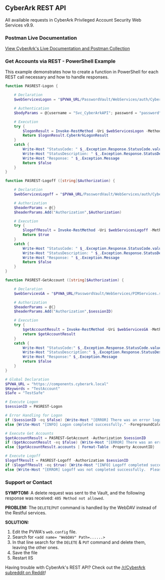 ## CyberArk REST API

All available requests in CyberArk Privileged Account Security Web Services v9.9.

### Postman Live Documentation

[View CyberArk's Live Documentation and Postman Collection](http://cybr.rocks/RESTAPIv99)

### Get Accounts via REST - PowerShell Example

This example demonstrates how to create a function in PowerShell for each REST call necessary and how to handle responses.

```powershell
function PASREST-Logon {

    # Declaration
    $webServicesLogon = "$PVWA_URL/PasswordVault/WebServices/auth/Cyberark/CyberArkAuthenticationService.svc/Logon"

    # Authentication
    $bodyParams = @{username = "Svc_CyberArkAPI"; password = "password"} | ConvertTo-JSON

    # Execution
    try {
        $logonResult = Invoke-RestMethod -Uri $webServicesLogon -Method POST -ContentType "application/json" -Body $bodyParams -ErrorVariable logonResultErr
        Return $logonResult.CyberArkLogonResult
    }
    catch {
        Write-Host "StatusCode: " $_.Exception.Response.StatusCode.value__
        Write-Host "StatusDescription: " $_.Exception.Response.StatusDescription
        Write-Host "Response: " $_.Exception.Message
        Return $false
    }
}

function PASREST-Logoff ([string]$Authorization) {

    # Declaration
    $webServicesLogoff = "$PVWA_URL/PasswordVault/WebServices/auth/Cyberark/CyberArkAuthenticationService.svc/Logoff"

    # Authorization
    $headerParams = @{}
    $headerParams.Add("Authorization",$Authorization)

    # Execution
    try {
        $logoffResult = Invoke-RestMethod -Uri $webServicesLogoff -Method POST -ContentType "application/json" -Header $headerParams -ErrorVariable logoffResultErr
        Return $true
    }
    catch {
        Write-Host "StatusCode: " $_.Exception.Response.StatusCode.value__
        Write-Host "StatusDescription: " $_.Exception.Response.StatusDescription
        Write-Host "Response: " $_.Exception.Message
        Return $false
    }
}

function PASREST-GetAccount ([string]$Authorization) {

    # Declaration
    $webServicesGA = "$PVWA_URL/PasswordVault/WebServices/PIMServices.svc/Accounts?Keywords=$Keywords&Safe=$Safe"

    # Authorization
    $headerParams = @{}
    $headerParams.Add("Authorization",$sessionID)

    # Execution
    try {
        $getAccountResult = Invoke-RestMethod -Uri $webServicesGA -Method GET -ContentType "application/json" -Headers $headerParams -ErrorVariable getAccountResultErr
        return $getAccountResult
    }
    catch {
        Write-Host "StatusCode:" $_.Exception.Response.StatusCode.value__
        Write-Host "StatusDescription:" $_.Exception.Response.StatusDescription
        Write-Host "Response:" $_.Exception.Message
        return $false
    }
}

# Global Declaration
$PVWA_URL = "https://components.cyberark.local"
$Keywords = "TestAccount"
$Safe = "TestSafe"

# Execute Logon
$sessionID = PASREST-Logon

# Error Handling for Logon
if ($sessionID -eq $false) {Write-Host "[ERROR] There was an error logging into the Vault." -ForegroundColor Red; break}
else {Write-Host "[INFO] Logon completed successfully." -ForegroundColor DarkYellow}

# Execute Get Accounts
$getAccountResult = PASREST-GetAccount -Authorization $sessionID
if ($getAccountResult -eq $false) {Write-Host "[ERROR] There was an error getting the account from the Vault."-ForegroundColor Red; break}
else {$getAccountResult.accounts | Format-Table -Property AccountID}

# Execute Logoff
$logoffResult = PASREST-Logoff -Authorization $sessionID
if ($logoffResult -eq $true) {Write-Host "[INFO] Logoff completed successfully." -ForegroundColor DarkYellow}
else {Write-Host "[ERROR] Logoff was not completed successfully.  Please logout manually using Authorization token:" $sessionID -ForegroundColor Red}
```

### Support or Contact

**SYMPTOM:**
A delete request was sent to the Vault, and the following response was received: `405 Method not allowed`.

**PROBLEM:**
The `DELETE`/`PUT` command is handled by the WebDAV instead of the Restful services.

**SOLUTION:**
1. Edit the PVWA's `web.config` file.
2. Search for `<add name= "WebDAV" Path=......>`
3. In that line search for the `DELETE` & `PUT` command and delete them, leaving the other ones.
4. Save the file
5. Restart IIS

Having trouble with CyberArk's REST API? Check out the [/r/CyberArk subreddit on Reddit](https://reddit.com/r/CyberArk)!
